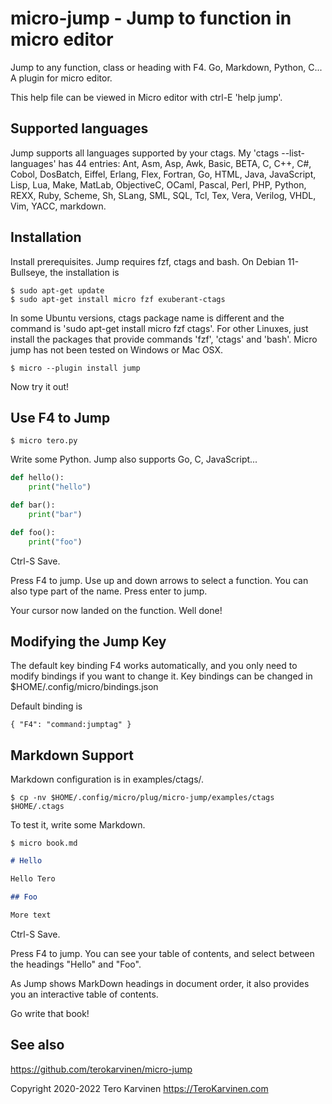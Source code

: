 # micro-jump - Jump to function in micro editor

Jump to any function, class or heading with F4. Go, Markdown, Python, C... A plugin for micro editor.

This help file can be viewed in Micro editor with ctrl-E 'help jump'. 

## Supported languages

Jump supports all languages supported by your ctags. My 'ctags --list-languages' has 44 entries: Ant, Asm, Asp, Awk, Basic, BETA, C, C++, C#, Cobol, DosBatch, Eiffel, Erlang, Flex, Fortran, Go, HTML, Java, JavaScript, Lisp, Lua, Make, MatLab, ObjectiveC, OCaml, Pascal, Perl, PHP, Python, REXX, Ruby, Scheme, Sh, SLang, SML, SQL, Tcl, Tex, Vera, Verilog, VHDL, Vim, YACC, markdown.

## Installation

Install prerequisites. Jump requires fzf, ctags and bash. On Debian 11-Bullseye, the installation is

	$ sudo apt-get update
	$ sudo apt-get install micro fzf exuberant-ctags

In some Ubuntu versions, ctags package name is different and the command is 'sudo apt-get install micro fzf ctags'. For other Linuxes, just install the packages that provide commands 'fzf', 'ctags' and 'bash'. Micro jump has not been tested on Windows or Mac OSX. 

	$ micro --plugin install jump

Now try it out!

## Use F4 to Jump

	$ micro tero.py

Write some Python. Jump also supports Go, C, JavaScript...

```python
def hello():
    print("hello")

def bar():
    print("bar")

def foo():
    print("foo")
```

Ctrl-S Save. 

Press F4 to jump. Use up and down arrows to select a function. You can also type part of the name. Press enter to jump.

Your cursor now landed on the function. Well done!

## Modifying the Jump Key

The default key binding F4 works automatically, and you only need to modify bindings if you want to change it. Key bindings can be changed in $HOME/.config/micro/bindings.json

Default binding is 

	{ "F4": "command:jumptag" }

## Markdown Support

Markdown configuration is in examples/ctags/. 

	$ cp -nv $HOME/.config/micro/plug/micro-jump/examples/ctags $HOME/.ctags

To test it, write some Markdown.

	$ micro book.md

```markdown
# Hello

Hello Tero

## Foo

More text
```

Ctrl-S Save. 

Press F4 to jump. You can see your table of contents, and select between the headings "Hello" and "Foo". 

As Jump shows MarkDown headings in document order, it also provides you an interactive table of contents. 

Go write that book!

## See also

https://github.com/terokarvinen/micro-jump

Copyright 2020-2022 Tero Karvinen https://TeroKarvinen.com

